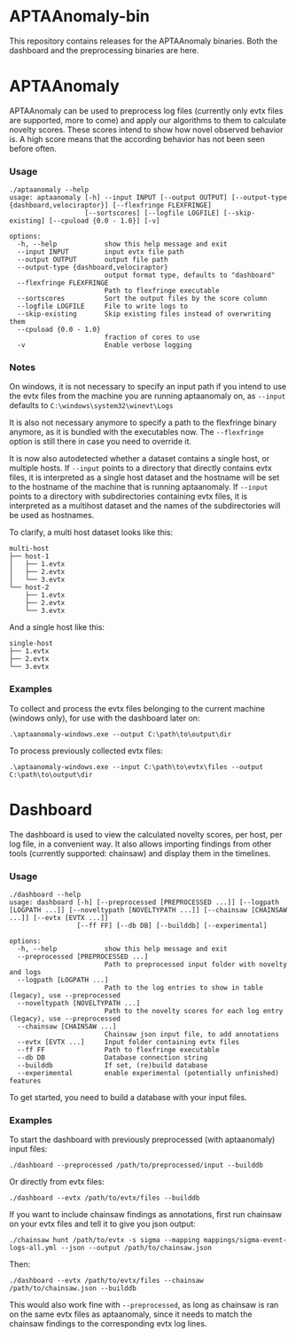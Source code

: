 # APTAAnomaly-bin

This repository contains releases for the APTAAnomaly binaries. Both the dashboard and the preprocessing binaries are here.

# APTAAnomaly

APTAAnomaly can be used to preprocess log files (currently only evtx files are supported, more to come) and apply our algorithms to them to calculate novelty scores. These scores intend to show how novel observed behavior is. A high score means that the according behavior has not been seen before often.

### Usage

```
./aptaanomaly --help
usage: aptaanomaly [-h] --input INPUT [--output OUTPUT] [--output-type {dashboard,velociraptor}] [--flexfringe FLEXFRINGE]
                   [--sortscores] [--logfile LOGFILE] [--skip-existing] [--cpuload {0.0 - 1.0}] [-v]

options:
  -h, --help            show this help message and exit
  --input INPUT         input evtx file path
  --output OUTPUT       output file path
  --output-type {dashboard,velociraptor}
                        output format type, defaults to "dashboard"
  --flexfringe FLEXFRINGE
                        Path to flexfringe executable
  --sortscores          Sort the output files by the score column
  --logfile LOGFILE     File to write logs to
  --skip-existing       Skip existing files instead of overwriting them
  --cpuload {0.0 - 1.0}
                        fraction of cores to use
  -v                    Enable verbose logging
```

### Notes
On windows, it is not necessary to specify an input path if you intend to use the evtx files from the machine you are running aptaanomaly on, as `--input` defaults to `C:\windows\system32\winevt\Logs`

It is also not necessary anymore to specify a path to the flexfringe binary anymore, as it is bundled with the executables now. The `--flexfringe` option is still there in case you need to override it.

It is now also autodetected whether a dataset contains a single host, or multiple hosts. If `--input` points to a directory that directly contains evtx files, it is interpreted as a single host dataset and the hostname will be set to the hostname of the machine that is running aptaanomaly. If `--input` points to a directory with subdirectories containing evtx files, it is interpreted as a multihost dataset and the names of the subdirectories will be used as hostnames.

To clarify, a multi host dataset looks like this:
```
multi-host
├── host-1
│   ├── 1.evtx
│   ├── 2.evtx
│   └── 3.evtx
└── host-2
    ├── 1.evtx
    ├── 2.evtx
    └── 3.evtx
```

And a single host like this:
```
single-host
├── 1.evtx
├── 2.evtx
└── 3.evtx
```
### Examples

To collect and process the evtx files belonging to the current machine (windows only), for use with the dashboard later on:
```
.\aptaanomaly-windows.exe --output C:\path\to\output\dir
```

To process previously collected evtx files:
```
.\aptaanomaly-windows.exe --input C:\path\to\evtx\files --output C:\path\to\output\dir
```

# Dashboard

The dashboard is used to view the calculated novelty scores, per host, per log file, in a convenient way. It also allows importing findings from other tools (currently supported: chainsaw) and display them in the timelines.

### Usage

```
./dashboard --help
usage: dashboard [-h] [--preprocessed [PREPROCESSED ...]] [--logpath [LOGPATH ...]] [--noveltypath [NOVELTYPATH ...]] [--chainsaw [CHAINSAW ...]] [--evtx [EVTX ...]]
                 [--ff FF] [--db DB] [--builddb] [--experimental]

options:
  -h, --help            show this help message and exit
  --preprocessed [PREPROCESSED ...]
                        Path to preprocessed input folder with novelty and logs
  --logpath [LOGPATH ...]
                        Path to the log entries to show in table (legacy), use --preprocessed
  --noveltypath [NOVELTYPATH ...]
                        Path to the novelty scores for each log entry (legacy), use --preprocessed
  --chainsaw [CHAINSAW ...]
                        Chainsaw json input file, to add annotations
  --evtx [EVTX ...]     Input folder containing evtx files
  --ff FF               Path to flexfringe executable
  --db DB               Database connection string
  --builddb             If set, (re)build database
  --experimental        enable experimental (potentially unfinished) features
  ```


To get started, you need to build a database with your input files. 

### Examples

To start the dashboard with previously preprocessed (with aptaanomaly) input files:
```
./dashboard --preprocessed /path/to/preprocessed/input --builddb
```

Or directly from evtx files:
```
./dashboard --evtx /path/to/evtx/files --builddb
```

If you want to include chainsaw findings as annotations, first run chainsaw on your evtx files and tell it to give you json output:

```
./chainsaw hunt /path/to/evtx -s sigma --mapping mappings/sigma-event-logs-all.yml --json --output /path/to/chainsaw.json

```

Then:
```
./dashboard --evtx /path/to/evtx/files --chainsaw /path/to/chainsaw.json --builddb
```
This would also work fine with `--preprocessed`, as long as chainsaw is ran on the same evtx files as aptaanomaly, since it needs to match the chainsaw findings to the corresponding evtx log lines.